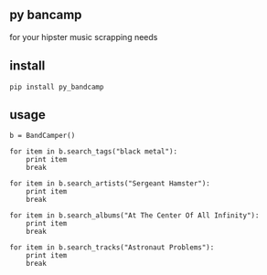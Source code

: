 ## py bancamp

for your hipster music scrapping needs

## install

    pip install py_bandcamp

## usage

    b = BandCamper()

    for item in b.search_tags("black metal"):
        print item
        break

    for item in b.search_artists("Sergeant Hamster"):
        print item
        break

    for item in b.search_albums("At The Center Of All Infinity"):
        print item
        break

    for item in b.search_tracks("Astronaut Problems"):
        print item
        break